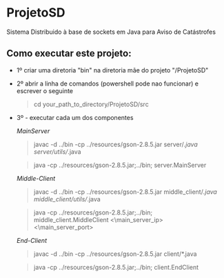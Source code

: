 # ProjetoSD
Sistema Distribuido à base de sockets em Java para Aviso de Catástrofes

<h2>Como executar este projeto:</h2>

- 1º criar uma diretoria "bin" na diretoria mãe do projeto "/ProjetoSD"

- 2º abrir a linha de comandos (powershell pode nao funcionar) e escrever o seguinte

    > cd your_path_to_directory/ProjetoSD/src

- 3º - executar cada um dos componentes

    *MainServer*

    > javac -d ../bin -cp ../resources/gson-2.8.5.jar server/*.java server/utils/*.java

    > java -cp ../resources/gson-2.8.5.jar;../bin; server.MainServer

    *Middle-Client*

    > javac -d ../bin -cp ../resources/gson-2.8.5.jar middle_client/*.java middle_client/utils/*.java

    > java -cp ../resources/gson-2.8.5.jar;../bin; middle_client.MiddleClient <\main_server_ip> <\main_server_port>

    *End-Client*

    > javac -d ../bin -cp ../resources/gson-2.8.5.jar client/*.java

    > java -cp ../resources/gson-2.8.5.jar;../bin; client.EndClient
